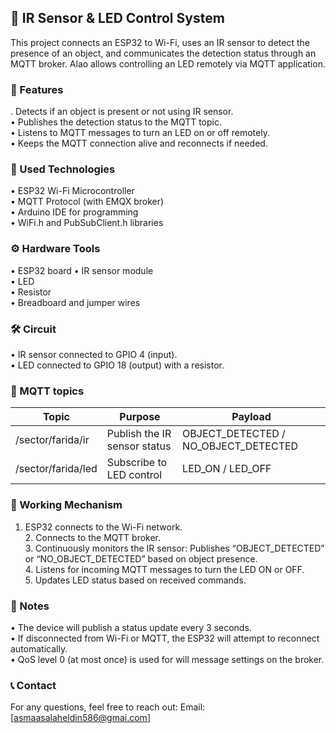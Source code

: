 ## 🚀 IR Sensor & LED Control System

This project connects an ESP32 to Wi-Fi, uses an IR sensor to detect the presence of an object, and communicates the detection status through an MQTT broker.
Alao allows controlling an LED remotely via MQTT application.

### 📲 Features

  .	Detects if an object is present or not using IR sensor.  
  •	Publishes the detection status to the MQTT topic.  
	•	Listens to MQTT messages to turn an LED on or off remotely.  
	•	Keeps the MQTT connection alive and reconnects if needed. 
 

 ### 🧩 Used Technologies

  •	ESP32 Wi-Fi Microcontroller    
	•	MQTT Protocol (with EMQX broker)   
	•	Arduino IDE for programming   
	•	WiFi.h and PubSubClient.h libraries 

 ### ⚙️ Hardware Tools

  •	ESP32 board
	•	IR sensor module  
	•	LED  
	•	Resistor  
	•	Breadboard and jumper wires  


 ### 🛠 Circuit

  •	IR sensor connected to GPIO 4 (input).   
	•	LED connected to GPIO 18 (output) with a resistor.    

 ### 📡 MQTT topics

 | Topic | Purpose | Payload |
|----------|----------|----------|
| 	/sector/farida/ir    | Publish the IR sensor status    | OBJECT_DETECTED / NO_OBJECT_DETECTED |
| /sector/farida/led    | Subscribe to LED control    | LED_ON / LED_OFF |

### 🤖 Working Mechanism


  1.	ESP32 connects to the Wi-Fi network.  
	2.	Connects to the MQTT broker.  
	3.	Continuously monitors the IR sensor: Publishes “OBJECT_DETECTED” or “NO_OBJECT_DETECTED” based on object presence.  
	4.	Listens for incoming MQTT messages to turn the LED ON or OFF.  
	5.	Updates LED status based on received commands.  

### 📝 Notes

 
 •      The device will publish a status update every 3 seconds.  
	•	If disconnected from Wi-Fi or MQTT, the ESP32 will attempt to reconnect automatically.   
	•	QoS level 0 (at most once) is used for will message settings on the broker.   

### 📞 Contact

For any questions, feel free to reach out:
Email: [asmaasalaheldin586@gmai.com]


 
